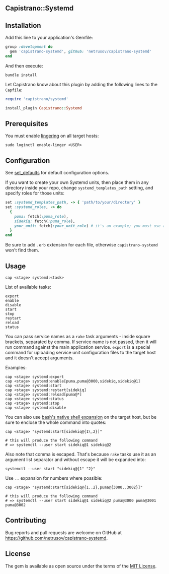 ## Capistrano::Systemd

## Installation

Add this line to your application's Gemfile:

```ruby
group :development do
  gem 'capistrano-systemd', github: 'netrusov/capistrano-systemd'
end
```

And then execute:
```
bundle install
```

Let Capistrano know about this plugin by adding the following lines to the `Capfile`:

```ruby
require 'capistrano/systemd'

install_plugin Capistrano::Systemd
```

## Prerequisites

You must enable [lingering](https://www.freedesktop.org/software/systemd/man/loginctl.html#enable-linger%20USER%E2%80%A6) on all target hosts:

```shell script
sudo loginctl enable-linger <USER>
```

## Configuration

See [set_defaults](lib/capistrano/systemd.rb) for default configuration options.

If you want to create your own Systemd units, then place them in any directory inside your repo, change `systemd_templates_path` setting, and specify roles for those units:

```ruby
set :systemd_templates_path, -> { 'path/to/your/directory' }
set :systemd_roles, -> do
  {
    puma: fetch(:puma_role),
    sidekiq: fetch(:puma_role),
    your_unit: fetch(:your_unit_role) # it's an example; you must use a real name, obviously
  }
end
```

Be sure to add `.erb` extension for each file, otherwise `capistrano-systemd` won't find them.

## Usage

```shell script
cap <stage> systemd:<task>
```

List of available tasks:

```
export
enable
disable
start
stop
restart
reload
status
```

You can pass service names as a `rake` task arguments - inside square brackets, separated by comma.
If service name is not passed, then it will run command against the main application service.
`export` is a special command for uploading service unit configuration files to the target host and it doesn't accept arguments.

Examples:

```shell script
cap <stage> systemd:export
cap <stage> systemd:enable[puma,puma@3000,sidekiq,sidekiq@1]
cap <stage> systemd:start
cap <stage> systemd:restart[sidekiq]
cap <stage> systemd:reload[puma@*]
cap <stage> systemd:status
cap <stage> systemd:stop
cap <stage> systemd:disable
```

You can also use [bash's native shell expansion](https://www.gnu.org/software/bash/manual/html_node/Shell-Expansions.html) on the target host, but be sure to enclose the whole command into quotes:

```shell script
cap <stage> "systemd:start[sidekiq@{1\,2}]"

# this will produce the following command
# => systemctl --user start sidekiq@1 sidekiq@2
```

Also note that comma is escaped. That's because `rake` tasks use it as an argument list separator and without escape it will be expanded into:

```shell script
systemctl --user start "sidekiq@{1" "2}"
```

Use `..` expansion for numbers where possible:

```shell script
cap <stage> "systemd:start[sidekiq@{1..2},puma@{3000..3002}]"

# this will produce the following command
# => systemctl --user start sidekiq@1 sidekiq@2 puma@3000 puma@3001 puma@3002
```

## Contributing

Bug reports and pull requests are welcome on GitHub at https://github.com/netrusov/capistrano-systemd.

## License

The gem is available as open source under the terms of the [MIT License](https://opensource.org/licenses/MIT).
